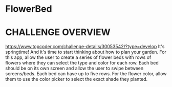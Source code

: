# FlowerBed
# CHALLENGE OVERVIEW
https://www.topcoder.com/challenge-details/30053542/?type=develop
It's springtime! And it's time to start thinking about how to plan your garden. For this app, allow the user to create a series of flower beds with rows of flowers where they can select the type and color for each row. Each bed should be on its own screen and allow the user to swipe between screens/beds. Each bed can have up to five rows. For the flower color, allow them to use the color picker to select the exact shade they planted. 
